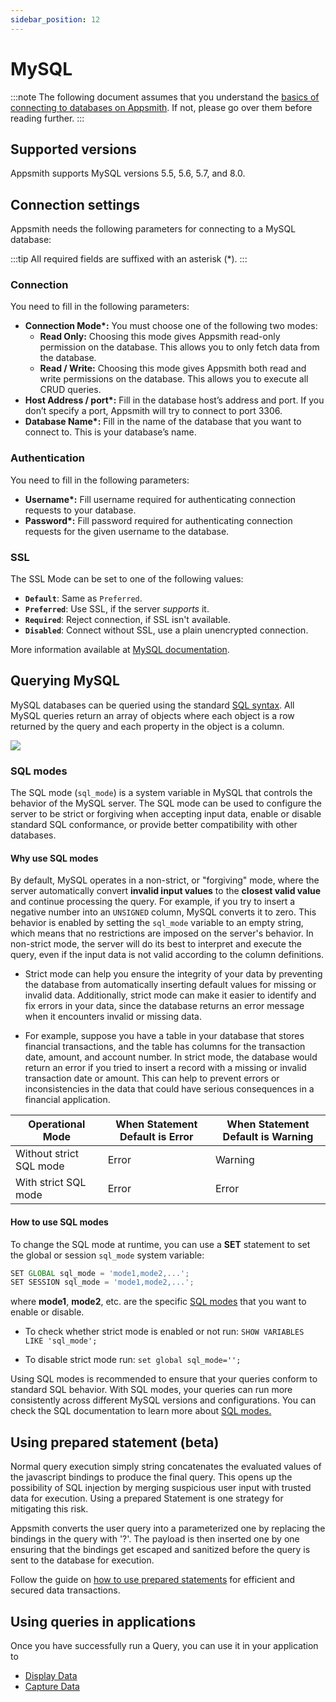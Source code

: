 ```yaml
---
sidebar_position: 12
---
```

# MySQL

:::note
The following document assumes that you understand the [basics of connecting to databases on Appsmith](/core-concepts/connecting-to-data-sources/connecting-to-databases.md#connecting-to-a-database). If not, please go over them before reading further.
:::

## **Supported versions**

Appsmith supports MySQL versions 5.5, 5.6, 5.7, and 8.0.

## Connection settings

Appsmith needs the following parameters for connecting to a MySQL database:

:::tip
All required fields are suffixed with an asterisk (\*).
:::

### **Connection**

You need to fill in the following parameters:

* **Connection Mode\*:** You must choose one of the following two modes:
  * **Read Only:** Choosing this mode gives Appsmith read-only permission on the database. This allows you to only fetch data from the database.
  * **Read / Write:** Choosing this mode gives Appsmith both read and write permissions on the database. This allows you to execute all CRUD queries.
* **Host Address / port\*:** Fill in the database host’s address and port. If you don’t specify a port, Appsmith will try to connect to port 3306.
* **Database Name\*:** Fill in the name of the database that you want to connect to. This is your database’s name.

### **Authentication**

You need to fill in the following parameters:

* **Username\*:** Fill username required for authenticating connection requests to your database.
* **Password\*:** Fill password required for authenticating connection requests for the given username to the database.

### SSL

The SSL Mode can be set to one of the following values:

* **`Default`**: Same as `Preferred`.
* **`Preferred`**: Use SSL, if the server _supports_ it.
* **`Required`**: Reject connection, if SSL isn't available.
* **`Disabled`**: Connect without SSL, use a plain unencrypted connection.

More information available at [MySQL documentation](https://dev.mysql.com/doc/refman/8.0/en/connection-options.html#option\_general\_ssl-mode).

## Querying MySQL

MySQL databases can be queried using the standard [SQL syntax](https://dev.mysql.com/doc/refman/8.0/en/). All MySQL queries return an array of objects where each object is a row returned by the query and each property in the object is a column.

![](/img/postgres.gif)



### SQL modes

The SQL mode (```sql_mode```) is a system variable in MySQL that controls the behavior of the MySQL server. The SQL mode can be used to configure the server to be strict or forgiving when accepting input data, enable or disable standard SQL conformance, or provide better compatibility with other databases. 

#### Why use SQL modes

By default, MySQL operates in a non-strict, or "forgiving" mode, where the server automatically convert **invalid input values** to the **closest valid value** and continue processing the query. For example, if you try to insert a negative number into an `UNSIGNED` column, MySQL converts it to zero. This behavior is enabled by setting the ```sql_mode``` variable to an empty string, which means that no restrictions are imposed on the server's behavior. In non-strict mode, the server will do its best to interpret and execute the query, even if the input data is not valid according to the column definitions.

* Strict mode can help you ensure the integrity of your data by preventing the database from automatically inserting default values for missing or invalid data. Additionally, strict mode can make it easier to identify and fix errors in your data, since the database returns an error message when it encounters invalid or missing data.

* For example, suppose you have a table in your database that stores financial transactions, and the table has columns for the transaction date, amount, and account number. In strict mode, the database would return an error if you tried to insert a record with a missing or invalid transaction date or amount. This can help to prevent errors or inconsistencies in the data that could have serious consequences in a financial application.



| Operational Mode        	| When Statement Default is Error 	| When Statement Default is Warning 	|
|-------------------------	|---------------------------------	|-----------------------------------	|
| Without strict SQL mode 	| Error                           	| Warning                           	|
| With strict SQL mode    	| Error                           	| Error                             	|

#### How to use SQL modes

To change the SQL mode at runtime, you can use a **SET** statement to set the global or session ```sql_mode``` system variable:

```js
SET GLOBAL sql_mode = 'mode1,mode2,...';
SET SESSION sql_mode = 'mode1,mode2,...';
```
where **mode1**, **mode2**, etc. are the specific [SQL modes](https://dev.mysql.com/doc/refman/8.0/en/sql-mode.html#sql-mode-important) that you want to enable or disable.

* To check whether strict mode is enabled or not run:
```SHOW VARIABLES LIKE 'sql_mode';```

* To disable strict mode run:
```set global sql_mode='';```

Using SQL modes is recommended to ensure that your queries conform to standard SQL behavior. With SQL modes, your queries can run more consistently across different MySQL versions and configurations. You can check the SQL documentation to learn more about [SQL modes.](https://dev.mysql.com/doc/refman/8.0/en/sql-mode.html)

## Using prepared statement (beta)

Normal query execution simply string concatenates the evaluated values of the javascript bindings to produce the final query. This opens up the possibility of SQL injection by merging suspicious user input with trusted data for execution. Using a prepared Statement is one strategy for mitigating this risk.

Appsmith converts the user query into a parameterized one by replacing the bindings in the query with '?'. The payload is then inserted one by one ensuring that the bindings get escaped and sanitized before the query is sent to the database for execution.

Follow the guide on [how to use prepared statements](/learning-and-resources/how-to-guides/how-to-use-prepared-statements.md) for efficient and secured data transactions.

## Using queries in applications

Once you have successfully run a Query, you can use it in your application to

* [Display Data](/core-concepts/data-access-and-binding/displaying-data-read/)
* [Capture Data](/core-concepts/data-access-and-binding/capturing-data-write/)
